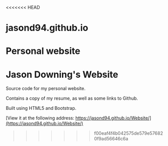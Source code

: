 <<<<<<< HEAD
# jasond94.github.io
Personal website
=======
# Jason Downing's Website
Source code for my personal website.

Contains a copy of my resume, as well as some links to Github.

Built using HTML5 and Bootstrap.

[View it at the following address: https://jasond94.github.io/Website/](https://jasond94.github.io/Website/)
>>>>>>> f00eaf4f4b042575de579e576820f9ad56646c6a
